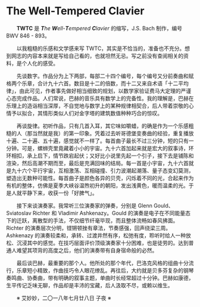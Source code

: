 # The Well-Tempered Clavier

&emsp;&emsp;**TWTC** 是 _**T**he **W**ell-**T**empered **C**lavier_ 的缩写，J.S. Bach 制作，编号 BWV 846 - 893。

&emsp;&emsp;以我粗糙的乐感和文学感来写 TWTC，其实是不恰当的，准备也不充分。想到网志的内容本来就是写给自己看的，也就坦然无忌。写之前没有查阅相关的资料，是个人化的感受。

&emsp;&emsp;先谈数字。作品分为上下两部，每部二十四个编号，每个编号又分前奏曲和赋格两个乐章，合计九十六首。数目是十二的倍数，而十二又来自术语「十二平均律」，由此可见，作者事先做好相当细致的规划，以数学家验证费马大定理的严谨心态完成作品。人们常说，巴赫的音乐具有数学上的完备性。我的理解是，巴赫在乐理上的造诣相当深厚，不自觉地与数学上的某种规律相契合，后人带着崇敬的心情予以拟合，其情形类似人们对金字塔的建筑数值种种巧合的惊叹。

&emsp;&emsp;再谈旋律。初听作品，只有几首入耳，其它味如嚼蜡，的确是作为一个乐感粗糙的人（那当然就是我）的第一印象。凭着过去听哥德堡变奏曲的经验，重复播放十遍、二十遍、五十遍，感觉就不一样了。每首曲子最长不过三分钟，短的只有一分钟。可是，螺蛳壳里竟藏着小小的宇宙。九十六首加起来就是宏大的叙事诗，环环相扣，承上启下，情节跌宕起伏；又好比小说里先起一个引子，接下去是铺陈和渲染，然后高潮不期而至，最后是充满回味的结局。每一首是小宇宙，九十六首就是九十六个平行宇宙，互相激荡、互相碰撞、引力波潮起潮落、量子态变幻莫测，塑造出无数种可能性。每首曲子是颜色各异的贝壳，闪烁着不同的光，合起来作为有机的整体，仿佛是夏季大峡谷温煦初升的朝阳，发出浅黄色，暖而温柔的光。于是人就平静下来，收获一份「好脾气」。

&emsp;&emsp;接下来谈演奏家。我常听三位演奏家的弹奏，分别是 Glenn Gould、Sviatoslav Richter 和 Vladimir Ashkenazy。Gould 的演奏是电子在不同能量态下的迁跃，离散型的手法，不仅细节纤毫毕现，而且整体流畅如春风拂面。Richter 的演奏层次分明，铿锵顿挫有章法，节奏感强，回声绕梁三周。Ashkenazy 的演奏较柔和，承转、过渡井然有序，松弛有度，聆听时给人一种放松、沉浸其中的感觉。在技巧层面评价顶级演奏家十分困难，也是徒劳的。达到普通人难望其项背的高度之后，他们的演奏带有自身宿命般的必然。

&emsp;&emsp;最后谈巴赫，最重要的那个人。他所处的那个年代，巴洛克风格的组曲十分流行，乐章短小精致，作曲技巧令人眼花缭乱。再往后，大约就是贝多芬复杂的钢琴奏鸣曲、协奏曲，带有明确的叙事主题，单曲时长经常超过十分钟。巴赫如康德，生平传记乏味无聊，作品却是丰沛的宝藏，后人汲取不尽，或赖以维生。

&emsp;&emsp;※ 艾妙妙，二〇一八年七月廿八日 子夜 ※